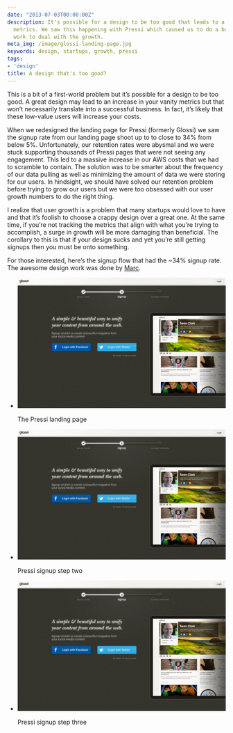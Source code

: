 ```yaml
---
date: "2013-07-03T00:00:00Z"
description: It's possible for a design to be too good that leads to a boost in vanity
  metrics. We saw this happening with Pressi which caused us to do a bunch of adhoc
  work to deal with the growth.
meta_img: /image/glossi-landing-page.jpg
keywords: design, startups, growth, pressi
tags:
- 'design'
title: A design that's too good?
---
```


This is a bit of a first-world problem but it’s possible for a design to be too good. A great design may lead to an increase in your vanity metrics but that won’t necessarily translate into a successful business. In fact, it’s likely that these low-value users will increase your costs.

When we redesigned the landing page for Pressi (formerly Glossi) we saw the signup rate from our landing page shoot up to to close to 34% from below 5%. Unfortunately, our retention rates were abysmal and we were stuck supporting thousands of Pressi pages that were not seeing any engagement. This led to a massive increase in our AWS costs that we had to scramble to contain. The solution was to be smarter about the frequency of our data pulling as well as minimizing the amount of data we were storing for our users. In hindsight, we should have solved our retention problem before trying to grow our users but we were too obsessed with our user growth numbers to do the right thing.

I realize that user growth is a problem that many startups would love to have and that it’s foolish to choose a crappy design over a great one. At the same time, if you’re not tracking the metrics that align with what you’re trying to accomplish, a surge in growth will be more damaging than beneficial. The corollary to this is that if your design sucks and yet you’re still getting signups then you must be onto something.

For those interested, here’s the signup flow that had the ~34% signup rate. The awesome design work was done by <a href="http://marcschaffnergurney.com/" target="_blank">Marc</a>.


<ul class="thumbnails">
  <li class="span7">
    <div class="thumbnail">
        <img src="/image/glossi-onboarding-step-2.jpg" alt="Pressi signup step 3" data-width="1440" data-height="900" data-layout="responsive" />
        <p>The Pressi landing page</p>
    </div>
  </li>

  <li class="span7">
    <div class="thumbnail">
        <img src="/image/glossi-onboarding-step-2.jpg" alt="Pressi signup step 3" data-width="1440" data-height="900" data-layout="responsive" />
        <p>Pressi signup step two</p>
    </div>
  </li>

  <li class="span7">
    <div class="thumbnail">
        <img src="/image/glossi-onboarding-step-2.jpg" alt="Pressi signup step 3" data-width="1440" data-height="900" data-layout="responsive" />
        <p>Pressi signup step three</p>
    </div>
  </li>
</ul>